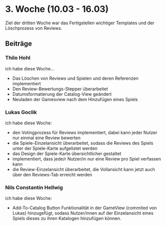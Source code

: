 # 3. Woche (10.03 - 16.03)

Ziel der dritten Woche war das Fertigstellen wichtiger Templates und der Löschprozess von Reviews.
## Beiträge

### Thilo Hohl

ich habe diese Woche...
* Das Löschen von Reviews und Spielen und deren Referenzen implementiert
* Den Review-Bewertungs-Stepper überarbeitet
* Datumsformatierung der Catalog-View geändert
* Neuladen der Gamesview nach dem Hinzufügen eines Spiels

### Lukas Goclik

ich habe diese Woche:
* den Votingprozess für Reviews implementiert, dabei kann jeder Nutzer nur einmal eine Review bewerten
* die Spiele-Einzelansicht überarbeitet, sodass die Reviews des Spiels unter der Spiele-Karte aufgelistet werden
* das Design der Spiele-Karte übersichtlicher gestaltet
* implementiert, dass jede/r Nutzer/in nur eine Review pro Spiel verfassen kann
* die Review-Einzelansicht überarbeitet, die Vollansicht kann jetzt auch über den Reviews-Tab erreicht werden

### Nils Constantin Hellwig

ich habe diese Woche:
* Add-To-Catalog Button Funktionalität in der GameView (commited von Lukas) hinzugefügt, sodass Nutzer/innen auf der Einzelansicht eines Spiels dieses zu ihren Katalogen hinzufügen können. 


